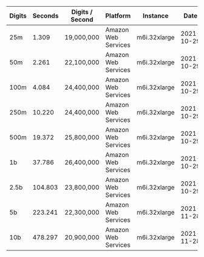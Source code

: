 | Digits | Seconds | Digits / Second | Platform | Instance | Date | Files |
| ------ | ------- | --------------- | -------- | -------- | ---- | ----- |
| 25m | 1.309 | 19,000,000 | Amazon Web Services | m6i.32xlarge | 2021-10-29 | [cfg](../Amazon%20Web%20Services/m6i.32xlarge/Lemniscate%20Constant%20%5Bagm-pi%5D/Lemniscate%20-%2020211029-155012.cfg) [out](../Amazon%20Web%20Services/m6i.32xlarge/Lemniscate%20Constant%20%5Bagm-pi%5D/Lemniscate%20-%2020211029-155012.out) [txt](../Amazon%20Web%20Services/m6i.32xlarge/Lemniscate%20Constant%20%5Bagm-pi%5D/Lemniscate%20-%2020211029-155012.txt) |
| 50m | 2.261 | 22,100,000 | Amazon Web Services | m6i.32xlarge | 2021-10-29 | [cfg](../Amazon%20Web%20Services/m6i.32xlarge/Lemniscate%20Constant%20%5Bagm-pi%5D/Lemniscate%20-%2020211029-161759.cfg) [out](../Amazon%20Web%20Services/m6i.32xlarge/Lemniscate%20Constant%20%5Bagm-pi%5D/Lemniscate%20-%2020211029-161759.out) [txt](../Amazon%20Web%20Services/m6i.32xlarge/Lemniscate%20Constant%20%5Bagm-pi%5D/Lemniscate%20-%2020211029-161759.txt) |
| 100m | 4.084 | 24,400,000 | Amazon Web Services | m6i.32xlarge | 2021-10-29 | [cfg](../Amazon%20Web%20Services/m6i.32xlarge/Lemniscate%20Constant%20%5Bagm-pi%5D/Lemniscate%20-%2020211029-161821.cfg) [out](../Amazon%20Web%20Services/m6i.32xlarge/Lemniscate%20Constant%20%5Bagm-pi%5D/Lemniscate%20-%2020211029-161821.out) [txt](../Amazon%20Web%20Services/m6i.32xlarge/Lemniscate%20Constant%20%5Bagm-pi%5D/Lemniscate%20-%2020211029-161821.txt) |
| 250m | 10.220 | 24,400,000 | Amazon Web Services | m6i.32xlarge | 2021-10-29 | [cfg](../Amazon%20Web%20Services/m6i.32xlarge/Lemniscate%20Constant%20%5Bagm-pi%5D/Lemniscate%20-%2020211029-161834.cfg) [out](../Amazon%20Web%20Services/m6i.32xlarge/Lemniscate%20Constant%20%5Bagm-pi%5D/Lemniscate%20-%2020211029-161834.out) [txt](../Amazon%20Web%20Services/m6i.32xlarge/Lemniscate%20Constant%20%5Bagm-pi%5D/Lemniscate%20-%2020211029-161834.txt) |
| 500m | 19.372 | 25,800,000 | Amazon Web Services | m6i.32xlarge | 2021-10-29 | [cfg](../Amazon%20Web%20Services/m6i.32xlarge/Lemniscate%20Constant%20%5Bagm-pi%5D/Lemniscate%20-%2020211029-173251.cfg) [out](../Amazon%20Web%20Services/m6i.32xlarge/Lemniscate%20Constant%20%5Bagm-pi%5D/Lemniscate%20-%2020211029-173251.out) [txt](../Amazon%20Web%20Services/m6i.32xlarge/Lemniscate%20Constant%20%5Bagm-pi%5D/Lemniscate%20-%2020211029-173251.txt) |
| 1b | 37.786 | 26,400,000 | Amazon Web Services | m6i.32xlarge | 2021-10-29 | [cfg](../Amazon%20Web%20Services/m6i.32xlarge/Lemniscate%20Constant%20%5Bagm-pi%5D/Lemniscate%20-%2020211029-173333.cfg) [out](../Amazon%20Web%20Services/m6i.32xlarge/Lemniscate%20Constant%20%5Bagm-pi%5D/Lemniscate%20-%2020211029-173333.out) [txt](../Amazon%20Web%20Services/m6i.32xlarge/Lemniscate%20Constant%20%5Bagm-pi%5D/Lemniscate%20-%2020211029-173333.txt) |
| 2.5b | 104.803 | 23,800,000 | Amazon Web Services | m6i.32xlarge | 2021-10-29 | [cfg](../Amazon%20Web%20Services/m6i.32xlarge/Lemniscate%20Constant%20%5Bagm-pi%5D/Lemniscate%20-%2020211029-205521.cfg) [out](../Amazon%20Web%20Services/m6i.32xlarge/Lemniscate%20Constant%20%5Bagm-pi%5D/Lemniscate%20-%2020211029-205521.out) [txt](../Amazon%20Web%20Services/m6i.32xlarge/Lemniscate%20Constant%20%5Bagm-pi%5D/Lemniscate%20-%2020211029-205521.txt) |
| 5b | 223.241 | 22,300,000 | Amazon Web Services | m6i.32xlarge | 2021-11-28 | [cfg](../Amazon%20Web%20Services/m6i.32xlarge/Lemniscate%20Constant%20%5Bagm-pi%5D/Lemniscate%20-%2020211128-010846.cfg) [out](../Amazon%20Web%20Services/m6i.32xlarge/Lemniscate%20Constant%20%5Bagm-pi%5D/Lemniscate%20-%2020211128-010846.out) [txt](../Amazon%20Web%20Services/m6i.32xlarge/Lemniscate%20Constant%20%5Bagm-pi%5D/Lemniscate%20-%2020211128-010846.txt) |
| 10b | 478.297 | 20,900,000 | Amazon Web Services | m6i.32xlarge | 2021-11-28 | [cfg](../Amazon%20Web%20Services/m6i.32xlarge/Lemniscate%20Constant%20%5Bagm-pi%5D/Lemniscate%20-%2020211128-154944.cfg) [out](../Amazon%20Web%20Services/m6i.32xlarge/Lemniscate%20Constant%20%5Bagm-pi%5D/Lemniscate%20-%2020211128-154944.out) [txt](../Amazon%20Web%20Services/m6i.32xlarge/Lemniscate%20Constant%20%5Bagm-pi%5D/Lemniscate%20-%2020211128-154944.txt) |
